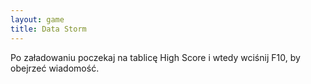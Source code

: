 ```yaml
---
layout: game
title: Data Storm
---
```


Po załadowaniu poczekaj na tablicę High Score i wtedy wciśnij F10, 
by 
obejrzeć wiadomość.
